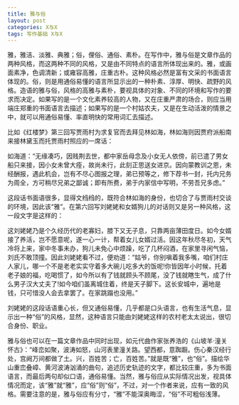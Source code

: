 ```yaml
---
title: 雅与俗
layout: post
categories: X与X
tags: 写作基础 X与X
---
```


雅，雅洁、淡雅、典雅；俗，俚俗、通俗、素朴。在写作中，雅与俗是文章作品的两种风格，而这两种不同的风格，又是由不同特点的语言所体现出来的。雅，或画面素净，色调清新；或雍容高雅，庄重古朴。这种风格必然是富有文采的书面语言体现的。俗，则是用通俗易懂的语言所显示出的一种朴素、淳厚、明快、疏野的风格。造语的雅与俗，风格的高雅与素朴，要视具体的对象、不同的环境和写作的要求而决定。如果写的是一个文化素养较高的人物，又在庄重严肃的场合，则应当用端庄郑重的书面语言去描述；如果写的是一个村姑农夫，又是在生动活泼的情景之中，就可以用通俗易懂、率直明快的常用词汇去描述。

比如《红楼梦》第三回写贾雨村为求复官而去拜见林如海，林如海则因贾府派船南来接林黛玉而托贾雨村照应的一席话：

如海道：“无缘凑巧，因贱荆去世，都中家岳母念及小女无人依傍，前已遣了男女船只来接，因小女未曾大痊，故尚未行，此刻正思送女进京。因向蒙教训之恩，未经酬报，遇此机会，岂有不尽心图报之理，弟已预等之，修下荐书一封，托内兄务为周全，方可稍尽兄弟之鄙诚；即有所费，弟于内家信中写明，不劳吾兄多虑。”

这段话书面语很多，显得文绉绉的，既符合林如海的身份，也切合了与贾雨村交谈的环境，因此该“雅”。在第六回写刘姥姥和女婿狗儿的对话则又是另一种风格，这一段文字是这样的：

这刘姥姥乃是个久经历代的老寡妇，膝下又无子息，只靠两亩薄田度日。如今女婿接了养活，岂不愿意呢，遂一心一计，帮着女儿女婿过活。因这年秋尽冬初，天气冷将上来，家中冬事未办，狗儿未免心中烦躁，吃了几杯闷酒，在家里寻闲气恼，刘氏不敢顶撞。因此刘姥姥看不过，便劝道：“姑爷，你别嗔着我多嘴，咱们村庄人家儿，哪一个不是老老实实守着多大碗儿吃多大的饭呢!你皆因年小时候，托着老子娘的福，吃喝惯了，如今所以有了钱就顾头不顾尾，没了钱就瞎生气，成了什么男子汉大丈夫了!如今咱们虽离城住着，终是天子脚下。这长安城中，遍地是钱，只可惜没人会去拿罢了。在家跳蹋也没用。”

刘姥姥的这段话语重心长，但又通俗易懂，几乎都是口头语言，也有生活气息，显示出一种“俗”的风格，显然，这种语言只能由刘姥姥这样的农村老太太说出，很切合身份、职业。

雅与俗也可以在一篇文章作品中同时出现，如元代曲作家张养浩的《山坡羊·潼关怀古》：“峰峦如聚，波涛如怒，山河表里潼关路。望西都，意踟蹰。伤心秦汉经行处，宫阙万间都做了土。兴，百姓苦；亡，百姓苦。”就是既“雅”，也“俗”。描绘华山重峦叠嶂、黄河波涛汹涌的曲句，追述历史轨迹的文字，都比较庄重，多为书面语言，而最后两句却似口语，通俗易懂。当然，雅与俗应从实际情况出发，视具体情况而定，该“雅”就“雅”，应“俗”则“俗”，不过，对一个作者来说，应有一致的风格。需要注意的是，雅与俗应有分寸，“雅”不能深奥晦涩，“俗”不可粗俗浅薄。 